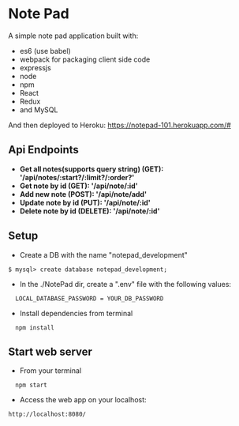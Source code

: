 # Note Pad

A simple note pad application built with: 
* es6 (use babel)
* webpack for packaging client side code
* expressjs
* node
* npm
* React
* Redux
* and MySQL


And then deployed to Heroku: https://notepad-101.herokuapp.com/#

## Api Endpoints
* **Get all notes(supports query string) (GET): '/api/notes/:start?/:limit?/:order?'**
* **Get note by id (GET): '/api/note/:id'**
* **Add new note (POST): '/api/note/add'**
* **Update note by id (PUT): '/api/note/:id'**
* **Delete note by id (DELETE): '/api/note/:id'**

## Setup
* Create a DB with the name "notepad_development"
```
$ mysql> create database notepad_development;
```
* In the ./NotePad dir, create a ".env" file with the following values:
```
  LOCAL_DATABASE_PASSWORD = YOUR_DB_PASSWORD
```
* Install dependencies from terminal
```
  npm install
```

## Start web server
* From your terminal 
```
  npm start
```
* Access the web app on your localhost:
```
http://localhost:8080/
```
